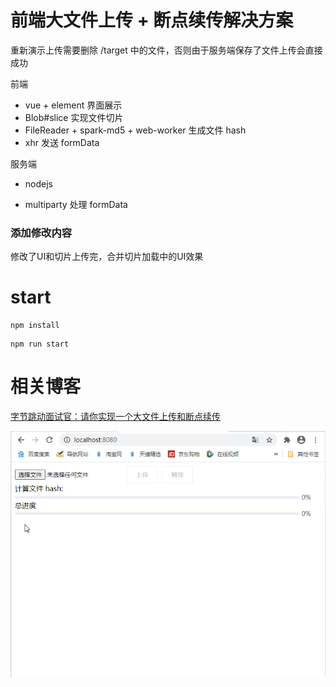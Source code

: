 # 前端大文件上传 + 断点续传解决方案

重新演示上传需要删除 /target 中的文件，否则由于服务端保存了文件上传会直接成功


前端
* vue + element 界面展示
* Blob#slice 实现文件切片
* FileReader + spark-md5 + web-worker 生成文件 hash
* xhr 发送 formData

服务端
* nodejs

* multiparty 处理 formData

  

### 添加修改内容

修改了UI和切片上传完，合并切片加载中的UI效果

# start

```
npm install
```

```
npm run start
```


# 相关博客
[字节跳动面试官：请你实现一个大文件上传和断点续传](https://juejin.im/post/5dff8a26e51d4558105420ed
)



![image](https://github.com/qi0126/bigFileUpload/blob/master/image/fileUploading.gif)
